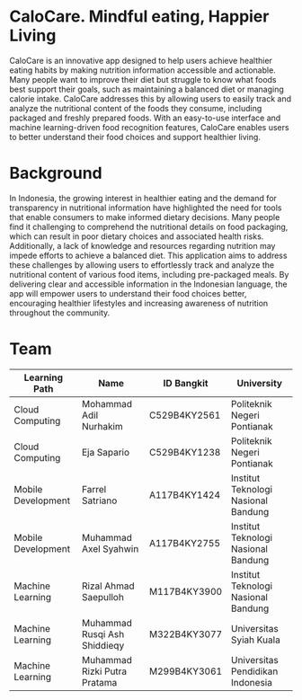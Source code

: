 # CaloCare. Mindful eating, Happier Living

CaloCare is an innovative app designed to help users achieve healthier eating habits by making nutrition information accessible and actionable. Many people want to improve their diet but struggle to know what foods best support their goals, such as maintaining a balanced diet or managing calorie intake. CaloCare addresses this by allowing users to easily track and analyze the nutritional content of the foods they consume, including packaged and freshly prepared foods. With an easy-to-use interface and machine learning-driven food recognition features, CaloCare enables users to better understand their food choices and support healthier living.

# Background

In Indonesia, the growing interest in healthier eating and the demand for transparency in nutritional information have highlighted the need for tools that enable consumers to make informed dietary decisions. Many people find it challenging to comprehend the nutritional details on food packaging, which can result in poor dietary choices and associated health risks. Additionally, a lack of knowledge and resources regarding nutrition may impede efforts to achieve a balanced diet.
This application aims to address these challenges by allowing users to effortlessly track and analyze the nutritional content of various food items, including pre-packaged meals. By delivering clear and accessible information in the Indonesian language, the app will empower users to understand their food choices better, encouraging healthier lifestyles and increasing awareness of nutrition throughout the community.

# Team

| Learning Path  | Name | ID Bangkit | University |
| ------------- | ------------- |------------- | ------------- |
| Cloud Computing  | Mohammad Adil Nurhakim | C529B4KY2561 | Politeknik Negeri Pontianak |
| Cloud Computing  | Eja Sapario | C529B4KY1238 | Politeknik Negeri Pontianak  |
| Mobile Development  | Farrel Satriano | A117B4KY1424 | Institut Teknologi Nasional Bandung |
| Mobile Development  | Muhammad Axel Syahwin | A117B4KY2755 | Institut Teknologi Nasional Bandung |
| Machine Learning  | Rizal Ahmad Saepulloh | M117B4KY3900 | Institut Teknologi Nasional Bandung  |
| Machine Learning  | Muhammad Rusqi Ash Shiddieqy | M322B4KY3077 | Universitas Syiah Kuala  |
| Machine Learning  | Muhammad Rizki Putra Pratama | M299B4KY3061 | Universitas Pendidikan Indonesia  |
